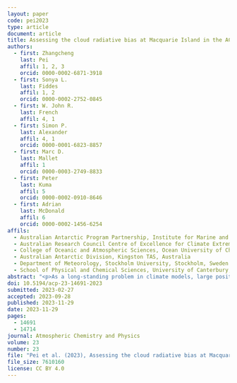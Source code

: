 ```yaml
---
layout: paper
code: pei2023
type: article
document: article
title: Assessing the cloud radiative bias at Macquarie Island in the ACCESS-AM2 model
authors:
  - first: Zhangcheng
    last: Pei
    affil: 1, 2, 3
    orcid: 0000-0002-6871-3918
  - first: Sonya L.
    last: Fiddes
    affil: 1, 2
    orcid: 0000-0002-2752-0845
  - first: W. John R.
    last: French
    affil: 4, 1
  - first: Simon P.
    last: Alexander
    affil: 4, 1
    orcid: 0000-0001-6823-8857
  - first: Marc D.
    last: Mallet
    affil: 1
    orcid: 0000-0003-2749-8833
  - first: Peter
    last: Kuma
    affil: 5
    orcid: 0000-0002-0910-8646
  - first: Adrian
    last: McDonald
    affil: 6
    orcid: 0000-0002-1456-6254
affils:
  - Australian Antarctic Program Partnership, Institute for Marine and Antarctic Studies, University of Tasmania, Hobart, Australia
  - Australian Research Council Centre of Excellence for Climate Extremes, University of Tasmania, Hobart, Australia
  - College of Oceanic and Atmospheric Sciences, Ocean University of China, Qingdao, China
  - Australian Antarctic Division, Kingston TAS, Australia
  - Department of Meteorology, Stockholm University, Stockholm, Sweden
  - School of Physical and Chemical Sciences, University of Canterbury, Christchurch, Aotearoa/New Zealand
abstract: "<p>As a long-standing problem in climate models, large positive shortwave radiation biases exist at the surface over the Southern Ocean, impacting the accurate simulation of sea surface temperature, atmospheric circulation, and precipitation. Underestimations of low-level cloud fraction and liquid water content are suggested to predominantly contribute to these radiation biases. Most model evaluations for radiation focus on summer and rely on satellite products, which have their own limitations. In this work, we use surface-based observations at Macquarie Island to provide the first long-term, seasonal evaluation of both downwelling surface shortwave and longwave radiation in the Australian Community Climate and Earth System Simulator Atmosphere-only Model version 2 (ACCESS-AM2) over the Southern Ocean. The capacity of the Clouds and the Earth’s Radiant Energy System (CERES) product to simulate radiation is also investigated. We utilize the novel lidar simulator, the Automatic Lidar and Ceilometer Framework (ALCF), and all-sky cloud camera observations of cloud fraction to investigate how radiation biases are influenced by cloud properties.</p><p>Overall, we find an overestimation of W m<sup>-2</sup> for downwelling surface shortwave radiation fluxes and an underestimation of  W m<sup>-2</sup> for downwelling surface longwave radiation in ACCESS-AM2 in all-sky conditions, with more pronounced shortwave biases of W m<sup>-2</sup> occurring in summer. CERES presents an overestimation of W m<sup>-2</sup> for the shortwave and an underestimation of W m<sup>-2</sup> for the longwave in all-sky conditions. For the cloud radiative effect (CRE) biases, there is an overestimation of W m<sup>-2</sup> in ACCESS-AM2 and an underestimation of W m<sup>-2</sup> in CERES. An overestimation of downwelling surface shortwave radiation is associated with an underestimated cloud fraction and low-level cloud occurrence. We suggest that modeled cloud phase is also having an impact on the radiation biases. Our results show that the ACCESS-AM2 model and CERES product require further development to reduce these radiation biases not just in shortwave and in all-sky conditions, but also in longwave and in clear-sky conditions.</p>"
doi: 10.5194/acp-23-14691-2023
submitted: 2023-02-27
accepted: 2023-09-28
published: 2023-11-29
date: 2023-11-29
pages:
  - 14691
  - 14714
journal: Atmospheric Chemistry and Physics
volume: 23
number: 23
file: "Pei et al. (2023), Assessing the cloud radiative bias at Macquarie Island in the ACCESS-AM2 model.pdf"
file_size: 7610160
license: CC BY 4.0
---
```


